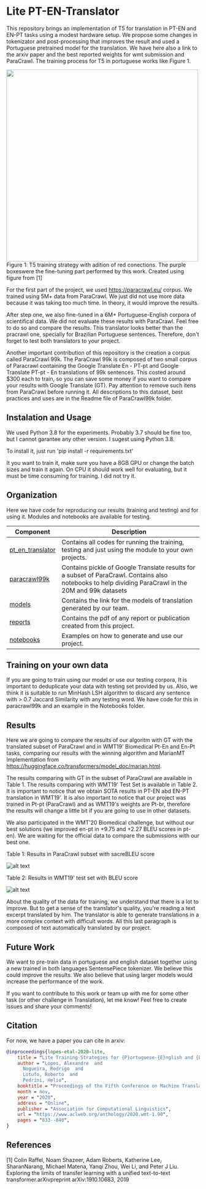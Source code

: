# Lite PT-EN-Translator

This repository brings an implementation of T5 for translation in PT-EN and EN-PT tasks using a modest hardware setup. We propose some changes in tokenizator and post-processing that improves the result and used a Portuguese pretrained model for the translation. We have here also a link to the arxiv paper and the best reported weights for wmt submission and ParaCrawl. The training process for T5 in portuguese works like Figure 1. 

<img src="https://github.com/unicamp-dl/Lite-T5-Translation/blob/master/figs/t5.png" width="500">
Figure 1: T5 training strategy with adition of red conections.  The purple boxeswere the fine-tuning part performed by this work.  Created using figure from [1]

For the first part of the project, we used https://paracrawl.eu/ corpus. We trained using 5M+ data from ParaCrawl. We just did not use more data because it was taking too much time. In theory, it would improve the results.

After step one, we also fine-tuned in a 6M+ Portuguese-English corpora of scientifical data. We did not evaluate these results with ParaCrawl. Feel free to do so and compare the results. This translator looks better than the pracrawl one, specially for Brazilian Portuguese sentences. Therefore, don't forget to test both translators to your project. 

Another important contribution of this repository is the creation a corpus called ParaCrawl 99k. The ParaCrawl 99k is composed of two small corpus of Paracrawl containing the Google Translate En - PT-pt and Google Translate PT-pt - En translations of 99k sentences. This costed around $300 each to train, so you can save some money if you want to compare your results with Google Translate (GT). Pay attention to remove such itens from ParaCrawl before running it. All descriptions to this dataset, best practices and uses are in the Readme file of ParaCrawl99k folder. 

## Instalation and Usage

We used Python 3.8 for the experiments. Probably 3.7 should be fine too, but I cannot garantee any other version. I sugest using Python 3.8.

To install it, just run 'pip install -r requirements.txt'

It you want to train it, make sure you have a 8GB GPU or change the batch sizes and train it again. On CPU it should work well for evaluating, but it must be time consuming for training. I did not try it.

## Organization

Here we have code for reproducing our results (training and testing) and for using it. Modules and notebooks are available for testing.

| Component | Description |
| ------ | ------ |
| [pt_en_translator](https://github.com/unicamp-dl/Lite-T5-Translation/tree/master/pt_en_translator/) | Contains all codes for running the training, testing and just using the module to your own projects.
| [paracrawl99k](https://github.com/unicamp-dl/Lite-T5-Translation/tree/master/ParaCrawl99k/) | Contains pickle of Google Translate results for a subset of ParaCrawl. Contains also notebooks to help dividing ParaCrawl in the 20M and 99k datasets|
| [models](https://github.com/unicamp-dl/Lite-T5-Translation/tree/master/models/) | Contains the link for the models of translation generated by our team. |
| [reports](https://github.com/unicamp-dl/Lite-T5-Translation/tree/master/reports/) | Contains the pdf of any report or publication created from this project. |
| [notebooks](https://github.com/unicamp-dl/Lite-T5-Translation/tree/master/notebooks/) | Examples on how to generate and use our project. |

## Training on your own data

If you are going to train using our model or use our testing corpora, It is important to deduplicate your data with testing set provided by us. Also, we think it is suitable to run MinHash LSH algorithm to discard any sentence with > 0.7 Jaccard Similarity with any testing word. We have code for this in paracrawl99k and an example in the Notebooks folder.

## Results

Here we are going to compare the results of our algoritm with GT with the translated subset of ParaCrawl and in WMT19' Biomedical Pt-En and En-Pt tasks, comparing our results with the winning algorithm and MarianMT Implementation from https://huggingface.co/transformers/model_doc/marian.html. 

The results comparing with GT in the subset of ParaCrawl are available in Table 1. The results comparing with WMT19' Test Set is available in Table 2. It is important to notice that we obtain SOTA results in PT-EN abd EN-PT translation in WMT19'. It is also important to notice that our project was trained in Pt-pt (ParaCrawl) and as WMT19's weights are Pt-br, therefore the results will change a little bit if you are going to use in other datasets. 

We also participated in the WMT'20 Biomedical challenge, but without our best solutions (we improved en-pt in +9.75 and +2.27 BLEU scores in pt-en). We are waiting for the official data to compare the submissions with our best one.

Table 1: Results in ParaCrawl subset with sacreBLEU score

![alt text](https://github.com/unicamp-dl/Lite-T5-Translation/blob/master/figs/results_gt_2.png)


Table 2: Results in WMT19' test set with BLEU score

![alt text](https://github.com/unicamp-dl/Lite-T5-Translation/blob/master/figs/results_wmt.png)

About the quality of the data for training, we understand that there is a lot to improve. But to get a sense of the translator's quality, you're reading a text excerpt translated by him. The translator is able to generate translations in a more complex context with difficult words. All this last paragraph is composed of text automatically translated by our project.

## Future Work

We want to pre-train data in portuguese and english dataset together using a new trained in both languages SentensePiece tokenizer. We believe this could improve the results. We also believe that using larger models would increase the performance of the work.

If you want to contribute to this work or team up with me for some other task (or other challenge in Translation), let me know! Feel free to create issues and share your comments!


## Citation

For now, we have a paper you can cite in arxiv:
```bibtex
@inproceedings{lopes-etal-2020-lite,
    title = "Lite Training Strategies for {P}ortuguese-{E}nglish and {E}nglish-{P}ortuguese Translation",
    author = "Lopes, Alexandre  and
      Nogueira, Rodrigo  and
      Lotufo, Roberto  and
      Pedrini, Helio",
    booktitle = "Proceedings of the Fifth Conference on Machine Translation",
    month = nov,
    year = "2020",
    address = "Online",
    publisher = "Association for Computational Linguistics",
    url = "https://www.aclweb.org/anthology/2020.wmt-1.90",
    pages = "833--840",
}
```
## References

[1] Colin  Raffel,   Noam  Shazeer,   Adam  Roberts,   Katherine  Lee,   SharanNarang, Michael Matena, Yanqi Zhou, Wei Li, and Peter J Liu.  Exploring the limits of transfer learning with a unified text-to-text transformer.arXivpreprint arXiv:1910.10683, 2019
